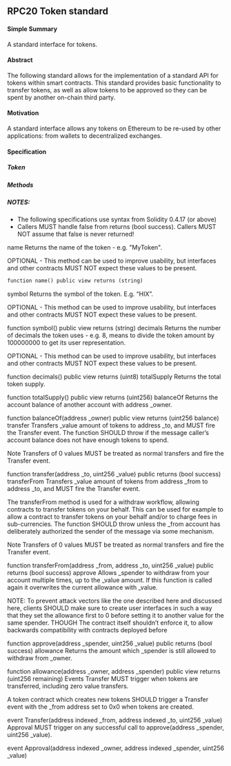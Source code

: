## RPC20 Token standard

#### Simple Summary
A standard interface for tokens.

#### Abstract
The following standard allows for the implementation of a standard API for tokens within smart contracts. This standard provides basic functionality to transfer tokens, as well as allow tokens to be approved so they can be spent by another on-chain third party.

#### Motivation
A standard interface allows any tokens on Ethereum to be re-used by other applications: from wallets to decentralized exchanges.

#### Specification
##### Token
##### Methods
##### NOTES:

* The following specifications use syntax from Solidity 0.4.17 (or above)
* Callers MUST handle false from returns (bool success). Callers MUST NOT assume that false is never returned! 

name 
Returns the name of the token - e.g. "MyToken".

OPTIONAL - This method can be used to improve usability, but interfaces and other contracts MUST NOT expect these values to be present.

```dtd
function name() public view returns (string)
```
symbol 
Returns the symbol of the token. E.g. “HIX”.

OPTIONAL - This method can be used to improve usability, but interfaces and other contracts MUST NOT expect these values to be present.

function symbol() public view returns (string)
decimals
Returns the number of decimals the token uses - e.g. 8, means to divide the token amount by 100000000 to get its user representation.

OPTIONAL - This method can be used to improve usability, but interfaces and other contracts MUST NOT expect these values to be present.

function decimals() public view returns (uint8)
totalSupply
Returns the total token supply.

function totalSupply() public view returns (uint256)
balanceOf
Returns the account balance of another account with address _owner.

function balanceOf(address _owner) public view returns (uint256 balance)
transfer
Transfers _value amount of tokens to address _to, and MUST fire the Transfer event. The function SHOULD throw if the message caller’s account balance does not have enough tokens to spend.

Note Transfers of 0 values MUST be treated as normal transfers and fire the Transfer event.

function transfer(address _to, uint256 _value) public returns (bool success)
transferFrom
Transfers _value amount of tokens from address _from to address _to, and MUST fire the Transfer event.

The transferFrom method is used for a withdraw workflow, allowing contracts to transfer tokens on your behalf. This can be used for example to allow a contract to transfer tokens on your behalf and/or to charge fees in sub-currencies. The function SHOULD throw unless the _from account has deliberately authorized the sender of the message via some mechanism.

Note Transfers of 0 values MUST be treated as normal transfers and fire the Transfer event.

function transferFrom(address _from, address _to, uint256 _value) public returns (bool success)
approve
Allows _spender to withdraw from your account multiple times, up to the _value amount. If this function is called again it overwrites the current allowance with _value.

NOTE: To prevent attack vectors like the one described here and discussed here, clients SHOULD make sure to create user interfaces in such a way that they set the allowance first to 0 before setting it to another value for the same spender. THOUGH The contract itself shouldn’t enforce it, to allow backwards compatibility with contracts deployed before

function approve(address _spender, uint256 _value) public returns (bool success)
allowance
Returns the amount which _spender is still allowed to withdraw from _owner.

function allowance(address _owner, address _spender) public view returns (uint256 remaining)
Events
Transfer
MUST trigger when tokens are transferred, including zero value transfers.

A token contract which creates new tokens SHOULD trigger a Transfer event with the _from address set to 0x0 when tokens are created.

event Transfer(address indexed _from, address indexed _to, uint256 _value)
Approval
MUST trigger on any successful call to approve(address _spender, uint256 _value).

event Approval(address indexed _owner, address indexed _spender, uint256 _value)


